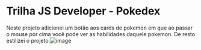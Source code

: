 # Trilha JS Developer - Pokedex

Neste projeto adicionei um botão aos cards de pokemon em que ao passar o mouse por cima você pode ver as habilidades daquele pokemon. De resto estilizei o projeto.![image](https://github.com/MaOtg/js-developer-pokedex/assets/79218443/c7ab3b9e-f798-4bd9-9107-6656c6216702)
